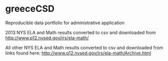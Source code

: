 greeceCSD
=========

Reproducible data portfolio for administrative application

2013 NYS ELA and Math results converted to csv and downloaded from http://www.p12.nysed.gov/irs/ela-math/

All other NYS ELA and Math results converted to csv and downloaded from links found here: http://www.p12.nysed.gov/irs/ela-math/Archive.html
